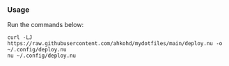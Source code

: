 ### Usage
Run the commands below:
```
curl -LJ https://raw.githubusercontent.com/ahkohd/mydotfiles/main/deploy.nu -o ~/.config/deploy.nu
nu ~/.config/deploy.nu
```
